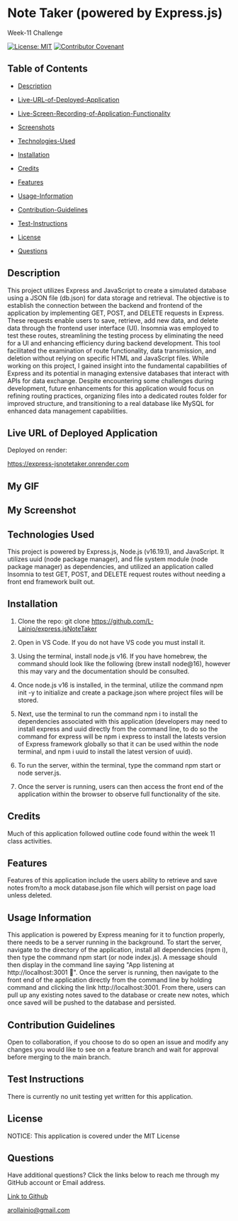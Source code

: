 # Note Taker (powered by Express.js)
Week-11 Challenge

[![License: MIT](https://img.shields.io/badge/License-MIT-yellow.svg)](https://opensource.org/licenses/MIT) [![Contributor Covenant](https://img.shields.io/badge/Lora-Lainio-4baaaa.svg)](code_of_conduct.md)

## Table of Contents

 * [Description](#description)

 * [Live-URL-of-Deployed-Application](#live-url-of-deployed-application)

 * [Live-Screen-Recording-of-Application-Functionality](#live-screen-recording-of-application-functionality)

 * [Screenshots](#screenshots)

 * [Technologies-Used](#technologies-used)

 * [Installation](#installation)

 * [Credits](#credits)

 * [Features](#features)

 * [Usage-Information](#usage-information)

 * [Contribution-Guidelines](#contribution-guidelines)

 * [Test-Instructions](#test-instructions)

 * [License](#license)

 * [Questions](#questions)

## Description

This project utilizes Express and JavaScript to create a simulated database using a JSON file (db.json) for data storage and retrieval. The objective is to establish the connection between the backend and frontend of the application by implementing GET, POST, and DELETE requests in Express. These requests enable users to save, retrieve, add new data, and delete data through the frontend user interface (UI). Insomnia was employed to test these routes, streamlining the testing process by eliminating the need for a UI and enhancing efficiency during backend development. This tool facilitated the examination of route functionality, data transmission, and deletion without relying on specific HTML and JavaScript files. While working on this project, I gained insight into the fundamental capabilities of Express and its potential in managing extensive databases that interact with APIs for data exchange. Despite encountering some challenges during development, future enhancements for this application would focus on refining routing practices, organizing files into a dedicated routes folder for improved structure, and transitioning to a real database like MySQL for enhanced data management capabilities.

## Live URL of Deployed Application

Deployed on render:

https://express-jsnotetaker.onrender.com

## My GIF
<!-- ![](./assets/images/Zight%20Recording%202024-5-23%20at%206.42.08%20PM.gif) -->

## My Screenshot
<!-- ![](./assets/images/Zight%202024-5-23%20at%206.48.16%20PM.png) -->

## Technologies Used

This project is powered by Express.js, Node.js (v16.19.1), and JavaScript. It utilizes uuid (node package manager), and file system module (node package manager) as dependencies, and utilized an application called Insomnia to test GET, POST, and DELETE request routes without needing a front end framework built out.

## Installation

1. Clone the repo:
   git clone https://github.com/L-Lainio/express.jsNoteTaker

2. Open in VS Code. If you do not have VS code you must install it.

3. Using the terminal, install node.js v16. If you have homebrew, the command should look like the following (brew install node@16), however this may vary and the documentation should be consulted.

4. Once node.js v16 is installed, in the terminal, utilize the command npm init -y to initialize and create a package.json where project files will be stored.

5. Next, use the terminal to run the command npm i to install the dependencies associated with this application (developers may need to install express and uuid directly from the command line, to do so the command for express will be npm i express to install the latests version of Express framework globally so that it can be used within the node terminal, and npm i uuid to install the latest version of uuid).

6. To run the server, within the terminal, type the command npm start or node server.js.

7. Once the server is running, users can then access the front end of the application within the browser to observe full functionality of the site.

## Credits

Much of this application followed outline code found within the week 11 class activities.

## Features

Features of this application include the users ability to retrieve and save notes from/to a mock database.json file which will persist on page load unless deleted.

## Usage Information

This application is powered by Express meaning for it to function properly, there needs to be a server running in the background. To start the server, navigate to the directory of the application, install all dependencies (npm i), then type the command npm start (or node index.js). A message should then display in the command line saying "App listening at http://localhost:3001 🚀". Once the server is running, then navigate to the front end of the application directly from the command line by holding command and clicking the link http://localhost:3001. From there, users can pull up any existing notes saved to the database or create new notes, which once saved will be pushed to the database and persisted.

## Contribution Guidelines

Open to collaboration, if you choose to do so open an issue and modify any changes you would like to see on a feature branch and wait for approval before merging to the main branch.

## Test Instructions

There is currently no unit testing yet written for this application.

## License

NOTICE: This application is covered under the MIT License

## Questions

Have additional questions? Click the links below to reach me through my GitHub account or Email address.

[Link to Github](https://github.com/L-Lainio)

<a href="mailto:arollainio@gmail.com">arollainio@gmail.com</a>
